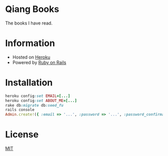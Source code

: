 Qiang Books
===========

The books I have read.

# Information

- Hosted on [Heroku](http://qiang-books.herokuapp.com)
- Powered by [Ruby on Rails](http://rubyonrails.org)

# Installation

```ruby
heroku config:set EMAIL=[...]
heroku config:set ABOUT_ME=[...]
rake db:migrate db:seed_fu
rails console
Admin.create!({ :email => '...', :password => '...', :password_confirmation => '...' })
```

# License

[MIT](http://opensource.org/licenses/MIT)